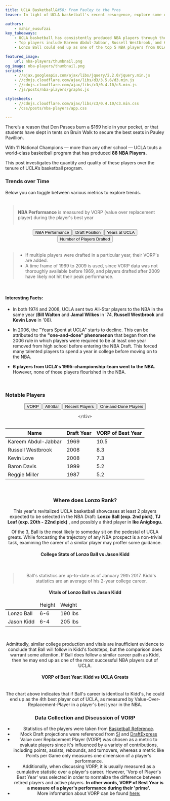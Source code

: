 ```yaml
---
title: UCLA Basketball&#58; From Pauley to the Pros
teaser: In light of UCLA basketball's recent resurgence, explore some of the past and present Bruins in the NBA

authors:
    - mahir_eusufzai
key_takeaways:
    - UCLA basketball has consistently produced NBA players through the years
    - Top players include Kareem Abdul-Jabbar, Russell Westbrook, and Kevin Love.
    - Lonzo Ball could end up as one of the top 5 NBA players from UCLA

featured_image:
    url: nba-players/thumbnail.png
og_image: nba-players/thumbnail.png
scripts:
    - //ajax.googleapis.com/ajax/libs/jquery/2.2.0/jquery.min.js
    - //cdnjs.cloudflare.com/ajax/libs/d3/3.5.6/d3.min.js
    - //cdnjs.cloudflare.com/ajax/libs/c3/0.4.10/c3.min.js
    - /js/posts/nba-players/graphs.js

stylesheets:
    - //cdnjs.cloudflare.com/ajax/libs/c3/0.4.10/c3.min.css
    - /css/posts/nba-players/app.css

---
```


There’s a reason that Den Passes burn a $169 hole in your pocket, or that students have slept in tents on Bruin Walk to secure the best seats in Pauley Pavillion.  

With 11 National Champions —  more than any other school — UCLA touts a world-class basketball program that has produced **88 NBA Players.**  

This post investigates the quantity and quality of these players over the tenure of UCLA’s basketball program.


### Trends over Time

Below you can toggle between various metrics to explore trends.
<br><br>

<blockquote>
<p id="vorp-def" class="metric-def" style="display:inline-block"> <b>NBA Performance</b> is measured by VORP (value over replacement player) during the player's best year </p>

<p id="pos-def" class="metric-def" style="display:none"> <b>Draft Position</b> shows the earliest draft pick for each year. </p>

<p id="yrs-def" class="metric-def" style="display:none"> <b>Years at UCLA</b> shows the average years playing for UCLA before entering the NBA </p>

<p id="num-drafted-def" class="metric-def" style="display:none"> <b>Number of Players Drafted</b> indicates how many Bruins were drafted into the NBA in a given year. </p>
</blockquote>
<div id="wrapper" style="text-align: center">    
    <div id="yourdiv" style="display: inline-block;">
		<input type="button" id="vorp" class ="toggleButton 1 active" value="NBA Performance" />
		<input type="button" id="pick" class ="toggleButton 1" value="Draft Position" />
		<input type="button" id="yrsCollege" class ="toggleButton 1" value="Years at UCLA" />
		<input type="button" id="numPlayers" class ="toggleButton 1" value="Number of Players Drafted" />
    </div>
</div>

<br>

<div id='line-chart'></div>

<div id="VORP_paragraph" class="chart_paragraph">
<blockquote>
<p>
<ul>
<li/> If multiple players were drafted in a particular year, their VORP's are added.
<li/> A time frame of 1969 to 2009 is used, since VORP data was not thoroughly available before 1969, and players drafted after 2009 have likely not hit their peak performance.
 </ul>
</p>
</blockquote>
</div>

<div id="Draft_paragraph" class="chart_paragraph" style="display:none" >
<blockquote>
<p>
<ul>
<li/> An early draft number indicates that a particular player was a top prospect.
<li/> If multiple players were drafted in a particular year, the earliest pick is taken.
<li/> Undrafted players and players selected using a territorial pick were omitted.
 </ul>
</p>
</blockquote>
</div>

<div id="Yrs_paragraph" class="chart_paragraph" style="display:none" >
<blockquote>
<p>
<ul>
<li/> If multiple players were drafted in the same year, the average was taken
 </ul>
</p>
</blockquote>
</div>

<div id="Num_drafted_paragraph" class="chart_paragraph" style="display:none" >
<blockquote>
<p>
<ul>
<li/> Undrafted players were omitted.
</ul>
</p>
</blockquote>
</div>

<br>

#### Interesting Facts:

* In both 1974 and 2008, UCLA sent two All-Star players to the NBA in the same year (**Bill Walton** and **Jamal Wilkes** in '74, **Russell Westbrook** and **Kevin Love** in '08).

* In 2006, the "Years Spent at UCLA" starts to decline. This can be attributed to the **"one-and-done" phenomenon** that began from the 2006 rule in which players were required to be at least one year removed from high school before entering the NBA Draft.  This forced many talented players to spend a year in college before moving on to the NBA.

* **6 players from UCLA's 1995-championship-team went to the NBA.**  However, none of those players flourished in the NBA. 

<br>

### Notable Players


<div id="wrapper" style="text-align: center">    
    <div id="yourdiv" style="display: inline-block;">
		 <input type="button" id="top-VORP" class ="toggleButton 2 active" value="VORP" />
		 <input type="button" id="top-all-star" class ="toggleButton 2" value="All-Star" />
		 <input type="button" id="top-recent" class ="toggleButton 2" value="Recent Players" />
		 <input type="button" id="top-one-and-done" class ="toggleButton 2" value="One-and-Done Players" />

 	</div>
 </div>

<table id="VORP-table" class ="top-player-table">
    <thead>
        <tr>
            <th>Name</th>
            <th>Draft Year</th>
            <th>VORP of Best Year</th>
        </tr>
    </thead>
    <tbody>
        <tr>
            <td>Kareem Abdul-Jabbar</td>
            <td>1969</td>
            <td>10.5</td>
        </tr>
        <tr>
            <td>Russell Westbrook</td>
            <td>2008</td>
            <td>8.3</td>
        </tr>
        <tr>
            <td>Kevin Love</td>
            <td>2008</td>
            <td>7.3</td>
        </tr>
        <tr>
            <td>Baron Davis</td>
            <td>1999</td>
            <td>5.2</td>
        </tr>
         <tr>
            <td>Reggie Miller</td>
            <td>1987</td>
            <td>5.2</td>
        </tr>
    </tbody>
</table>

<table id="all-star-table" class ="top-player-table" style="display:none">
    <thead>
        <tr>
            <th>Name</th>
            <th>Draft Year</th>
            <th>All Star Appearances </th>
        </tr>
    </thead>
    <tbody>
        <tr>
            <td>Kareem Abdul-Jabbar</td>
            <td>1969</td>
            <td>19</td>
        </tr>
        <tr>
            <td>Russell Westbrook</td>
            <td>2008</td>
            <td>6</td>
        </tr>
        <tr>
            <td>Marques Johnson</td>
            <td>1977</td>
            <td>5</td>
        </tr>
        <tr>
            <td>Gail Goodrich</td>
            <td>1965</td>
            <td>5</td>
        </tr>
         <tr>
            <td>Reggie Miller</td>
            <td>1987</td>
            <td>5</td>
        </tr>
    </tbody>
</table>

<table id="recent-table" class="top-player-table" style="display:none">
    <thead>
        <tr>
            <th>Name</th>
            <th>Draft Year</th>
            <th>Team</th>
        </tr>
    </thead>
    <tbody>
        <tr>
            <td>Normal Powell </td>
            <td>2015</td>
            <td>Raptors</td>
        </tr>
        <tr>
            <td>Kevon Looney</td>
            <td>2015</td>
            <td>Warriors</td>
        </tr>
        <tr>
            <td>Zach Lavine </td>
            <td>2014</td>
            <td>Timberwolves</td>
        </tr>
        <tr>
            <td>Kyle Anderson</td>
            <td>2014</td>
            <td>Spurs</td>
        </tr>
         <tr>
            <td>Jordan Adams</td>
            <td>2014</td>
            <td>Grizzlies</td>
        </tr>
    </tbody>
</table>

<table id="one-and-done-table" class="top-player-table" style="display:none">
    <thead>
        <tr>
            <th>Name</th>
            <th>Draft Year</th>
            <th> Pick </th>
        </tr>
    </thead>
    <tbody>
         <tr>
            <td>Trevor Ariza</td>
            <td>2004</td>
            <td>43</td>
        </tr>
        <tr>
            <td>Kevin Love </td>
            <td>2008</td>
            <td>5</td>
        </tr>
        <tr>
            <td>Jrue Holiday</td>
            <td>2009</td>
            <td>17</td>
        </tr>
        <tr>
            <td>Shabazz Muhammad</td>
            <td>2013</td>
            <td>14</td>
        </tr>
        <tr>
            <td>Zach LaVine</td>
            <td>2014</td>
            <td>13</td>
        </tr>
         <tr>
            <td>Kevon Looney</td>
            <td>2014</td>
            <td>30</td>
        </tr>
    </tbody>
</table>


<br>

### Where does Lonzo Rank?

This year's revitalized UCLA basketball showcases at least 2 players expected to be selected in the NBA Draft: **Lonzo Ball (exp. 2nd pick)**, **TJ Leaf (exp. 20th - 22nd pick)** , and possibly a third player in **Ike Anigbogu.**

Of the 3, Ball is the most likely to someday sit on the pedestal of UCLA greats.  While forcasting the trajectory of any NBA prospect is a non-trivial task, examining the career of a similar player may proffer some guidance.


#### College Stats of Lonzo Ball vs Jason Kidd
<div id='bar-chart'></div>
<br>

> Ball's statistics are up-to-date as of January 29th 2017.  Kidd's statistics are an average of his 2-year college career.

#### Vitals of Lonzo Ball vs Jason Kidd

<table class="vitals-table">
	<thead>
		<tr> 
			<td> </td>
			<td> Height </td>
			<td> Weight </td>
		</tr>
	</thead>
	<tr> 
		<td> Lonzo Ball </td>
		<td> 6-6 </td>
		<td> 190 lbs </td>
	</tr>
	<tr>
		<td> Jason Kidd </td>
		<td> 6-4 </td>
		<td> 205 lbs </td>
	</tr>
</table>

<br>


Admittedly, similar college production and vitals are insufficient evidence to conclude that Ball will follow in Kidd's footsteps, but the comparison does warrant some attention. If Ball does follow a similar career path as Kidd, then he may end up as one of the most successful NBA players out of UCLA.

#### VORP of Best Year: Kidd vs UCLA Greats
<div id='vorp-kidd-comparison-chart'></div>

<br> 
The chart above indicates that if Ball's career is identical to Kidd's, he could end up as the 4th best player out of UCLA, as measured by Value-Over-Replacement-Player in a player's best year in the NBA.
<br>

### Data Collection and Discussion of VORP

* Statistics of the players were taken from [Basketball Reference](http://wwww.basketball-reference.com).
* Mock Draft projections were referenced from [SI](http://www.si.com/nba/2017/01/27/nba-mock-draft-prospects-rankings-lonzo-ball-markelle-fultz) and [DraftExpress](http://www.draftexpress.com/nba-mock-draft/2017/)
* Value over Replacement Player (VORP) was chosen as a metric to evaluate players since it's influenced by a variety of contributions, including points, assists, rebounds, and turnovers, whereas a metric like Points per Game only measures one dimension of a player's performance.  
* Additionally, when discussing VORP, it is usually measured as a cumulative statistic over a player's career.  However, 'Vorp of Player's Best Year' was selected in order to normalize the difference between retired players and active players.  **In other words, VORP of Best Year is a measure of a player's performance during their 'prime'.**
* More information about VORP can be found [here:](http://www.basketball-reference.com/about/bpm.html)
